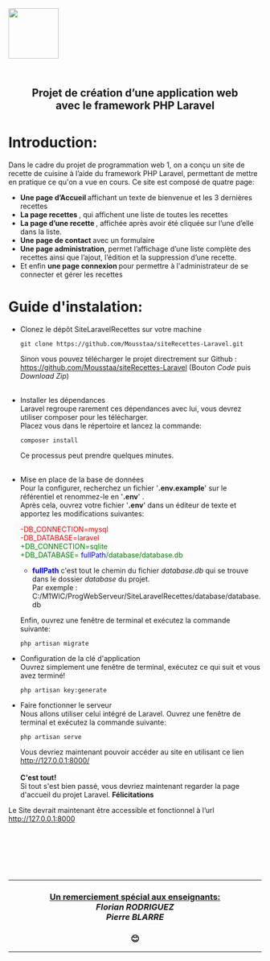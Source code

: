 <div align="left"><a href="https://www.univ-grenoble-alpes.fr/" target="_blank"><img src="https://upload.wikimedia.org/wikipedia/commons/0/07/Logo_Universit%C3%A9_Grenoble_Alpes_2020.svg" width="100"></a></div>
<br>

#
<div align="Center"><h2><b>Projet de création d’une application web<br/> avec le framework PHP Laravel<h2></b></div>


# Introduction:

Dans le cadre du projet de programmation web 1, on a conçu un site de recette de cuisine à l’aide du framework PHP Laravel, permettant de mettre en pratique ce qu'on a vue en cours. Ce site est composé de quatre page:
- <b> Une page d’Accueil </b> affichant un texte de bienvenue et les 3 dernières recettes
- <b> La page recettes </b>, qui affichent une liste de toutes les recettes 
- <b> La page d’une recette </b>, affichée après avoir été cliquée sur l’une d’elle dans la liste.
- <b> Une page de contact </b> avec un formulaire
- <b> Une page administration</b>, permet l’affichage d’une liste complète des recettes ainsi que l’ajout, l’édition et la suppression d’une recette.
- Et enfin <b> une page connexion </b> pour permettre à l'administrateur de se connecter et gérer les recettes


# Guide d'instalation:
- Clonez le dépôt SiteLaravelRecettes sur votre machine

  ```shell
  git clone https://github.com/Mousstaa/siteRecettes-Laravel.git
  ```
  Sinon vous pouvez télécharger le projet directrement sur Github : https://github.com/Mousstaa/siteRecettes-Laravel (Bouton <em>Code</em> puis <em>Download Zip</em>)
<br/><br/>
- Installer les dépendances<br/>Laravel regroupe rarement ces dépendances avec lui, vous devrez utiliser composer pour les télécharger.<br/>Placez vous dans le répertoire et lancez la commande:

    ```shell
    composer install
    ```
    Ce processus peut prendre quelques minutes.
<br/><br/>
- Mise en place de la base de données<br/>
Pour la configurer, recherchez un fichier '<b>.env.example</b>' sur le référentiel et renommez-le en '<b>.env</b>' .<br/>
 Après cela, ouvrez votre fichier '<b>.env</b>' dans un éditeur de texte et apportez les modifications suivantes:

    <span style="color:red">-DB_CONNECTION=mysql<br/>-DB_DATABASE=laravel</span><br/>
    <span style="color:green">+DB_CONNECTION=sqlite<br/>+DB_DATABASE=
    <span style="color:Blue"> fullPath</span>/database/database.db</span>

    - <b><span style="color:Blue"> fullPath</span></b> c'est tout le chemin du fichier <em>database.db</em> qui se trouve dans le dossier <em>database</em> du projet.<br/>
    Par exemple : C:/M1WIC/ProgWebServeur/SiteLaravelRecettes/database/database.db<br/>
    <em></em>

    Enfin, ouvrez une fenêtre de terminal et exécutez la commande suivante:
     ```shell
    php artisan migrate
    ```
- Configuration de la clé d'application<br/>
Ouvrez simplement une fenêtre de terminal, exécutez ce qui suit et vous avez terminé!

    ```shell
    php artisan key:generate
    ```

- Faire fonctionner le serveur<br/>
Nous allons utiliser celui intégré de Laravel. Ouvrez une fenêtre de terminal et exécutez la commande suivante:

    ```shell
    php artisan serve
    ```
    Vous devriez maintenant pouvoir accéder au site en utilisant ce lien http://127.0.0.1:8000/
<br/><br/>
<b>C'est tout!</b><br/>
Si tout s'est bien passé, vous devriez maintenant regarder la page d'accueil du projet Laravel. <b>Félicitations</b>





Le Site devrait maintenant être accessible et fonctionnel à l’url http://127.0.0.1:8000



<br/><br/><br/><br/><br/>

<hr/>

<div align="center"><h3><b><u>Un remerciement spécial aux enseignants:</u></b><br/><em>Florian RODRIGUEZ<br/>Pierre BLARRE</em><h3>😊</div>
<hr/>

